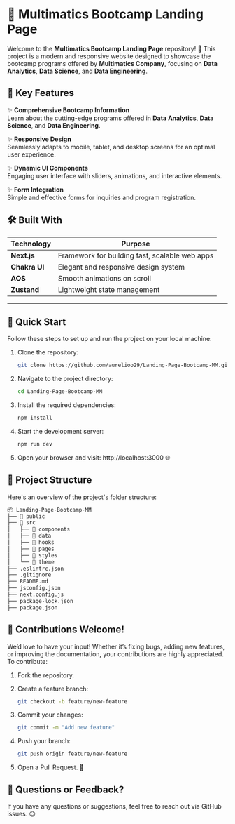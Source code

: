 # 🌟 Multimatics Bootcamp Landing Page

Welcome to the **Multimatics Bootcamp Landing Page** repository! 🚀 This project is a modern and responsive website designed to showcase the bootcamp programs offered by **Multimatics Company**, focusing on **Data Analytics**, **Data Science**, and **Data Engineering**.

## 🔑 Key Features

✨ **Comprehensive Bootcamp Information**  
Learn about the cutting-edge programs offered in **Data Analytics**, **Data Science**, and **Data Engineering**.

✨ **Responsive Design**  
Seamlessly adapts to mobile, tablet, and desktop screens for an optimal user experience.

✨ **Dynamic UI Components**  
Engaging user interface with sliders, animations, and interactive elements.

✨ **Form Integration**  
Simple and effective forms for inquiries and program registration.

## 🛠️ Built With

| **Technology** | **Purpose**                                    |
| -------------- | ---------------------------------------------- |
| **Next.js**    | Framework for building fast, scalable web apps |
| **Chakra UI**  | Elegant and responsive design system           |
| **AOS**        | Smooth animations on scroll                    |
| **Zustand**    | Lightweight state management                   |

---

## 🚀 Quick Start

Follow these steps to set up and run the project on your local machine:

1. Clone the repository:

   ```bash
   git clone https://github.com/aurelioo29/Landing-Page-Bootcamp-MM.git
   ```

2. Navigate to the project directory:

   ```bash
   cd Landing-Page-Bootcamp-MM
   ```

3. Install the required dependencies:

   ```bash
   npm install
   ```

4. Start the development server:

   ```bash
   npm run dev
   ```

5. Open your browser and visit: http://localhost:3000 🌐

## 📁 Project Structure

Here's an overview of the project's folder structure:

```bash
📦 Landing-Page-Bootcamp-MM
├── 📂 public
├── 📂 src
│   ├── 📂 components
│   ├── 📂 data
│   ├── 📂 hooks
│   ├── 📂 pages
│   ├── 📂 styles
│   └── 📂 theme
├── .eslintrc.json
├── .gitignore
├── README.md
├── jsconfig.json
├── next.config.js
├── package-lock.json
├── package.json
```

## 🤝 Contributions Welcome!

We’d love to have your input! Whether it’s fixing bugs, adding new features, or improving the documentation, your contributions are highly appreciated. To contribute:

1. Fork the repository.
2. Create a feature branch:

   ```bash
   git checkout -b feature/new-feature
   ```

3. Commit your changes:

   ```bash
   git commit -m "Add new feature"
   ```

4. Push your branch:

   ```bash
   git push origin feature/new-feature
   ```

5. Open a Pull Request. 🎉

## 💬 Questions or Feedback?

If you have any questions or suggestions, feel free to reach out via GitHub issues. 😊
